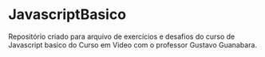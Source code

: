 # JavascriptBasico
Repositório criado para arquivo de exercícios e desafios do curso de Javascript basico do Curso em Video com o professor Gustavo Guanabara. 
